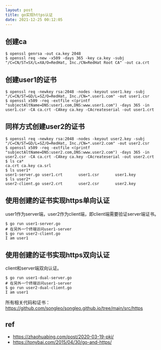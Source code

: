 ```yaml
---
layout: post
title: go实现https认证
date: 2021-12-25 00:12:05
---
```


## 创建ca

```
$ openssl genrsa -out ca.key 2048
$ openssl req -new -x509 -days 365 -key ca.key -subj "/C=CN/ST=SX/L=XA/O=RedHat, Inc./CN=RedHat Root CA" -out ca.crt
```

## 创建user1的证书

```
$ openssl req -newkey rsa:2048 -nodes -keyout user1.key -subj "/C=CN/ST=GD/L=SZ/O=RedHat, Inc./CN=*.user1.com" -out user1.csr
$ openssl x509 -req -extfile <(printf "subjectAltName=DNS:user1.com,DNS:www.user1.com") -days 365 -in user1.csr -CA ca.crt -CAkey ca.key -CAcreateserial -out user1.crt
```

## 同样方式创建user2的证书

```
$ openssl req -newkey rsa:2048 -nodes -keyout user2.key -subj "/C=CN/ST=GD/L=SZ/O=RedHat, Inc./CN=*.user2.com" -out user2.csr
$ openssl x509 -req -extfile <(printf "subjectAltName=DNS:user2.com,DNS:www.user2.com") -days 365 -in user2.csr -CA ca.crt -CAkey ca.key -CAcreateserial -out user2.crt
$ ls ca*
ca.crt ca.key ca.srl
$ ls user1*
user1-server.go user1.crt       user1.csr       user1.key
$ ls user2*
user2-client.go user2.crt       user2.csr       user2.key
```

## 使用创建的证书实现https单向认证

user1作为server端，user2作为client端，即client端需要验证server端证书。

```
$ go run user1-server.go
# 在另外一个终端访问user1-server
$ go run user2-client.go
I am user1
```

## 使用创建的证书实现https双向认证

client和server端双向认证。

```
$ go run user1-dual-server.go
# 在另外一个终端访问user1-server
$ go run user2-dual-client.go
I am user1
```

所有相关代码和证书：https://github.com/songleo/songleo.github.io/tree/main/src/https

## ref

- https://zhaohuabing.com/post/2020-03-19-pki/
- https://tonybai.com/2015/04/30/go-and-https/
